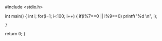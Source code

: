 #include <stdio.h>

int main()
{
    int i;
    for(i=1; i<100; i++)
    {
        if(i%7==0 || i%9==0)
            printf("%d \n", i);

    }
return 0;
}
